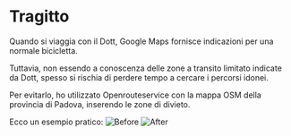 # Tragitto

Quando si viaggia con il Dott, Google Maps fornisce indicazioni per una normale bicicletta.

Tuttavia, non essendo a conoscenza delle zone a transito limitato indicate da Dott, spesso si rischia di perdere tempo a cercare i percorsi idonei.

Per evitarlo, ho utilizzato Openrouteservice con la mappa OSM della provincia di Padova, inserendo le zone di divieto.

Ecco un esempio pratico:
![Before](https://github.com/Giasinit/DVE/assets/94991581/a27ea420-bf40-409c-b6fa-0da05535ab44)
![After](https://github.com/Giasinit/DVE/assets/94991581/2542ac2a-4b67-4da5-ae6d-7fc9c1fe0606)
